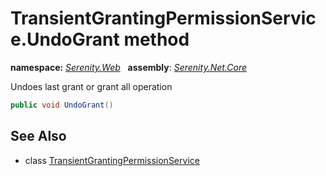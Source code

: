 # TransientGrantingPermissionService.UndoGrant method
**namespace:** *[Serenity.Web](../../README.md#serenity.web-namespace)*   **assembly**: *[Serenity.Net.Core](../../README.md)*

Undoes last grant or grant all operation

```csharp
public void UndoGrant()
```

## See Also

* class [TransientGrantingPermissionService](../TransientGrantingPermissionService.md)